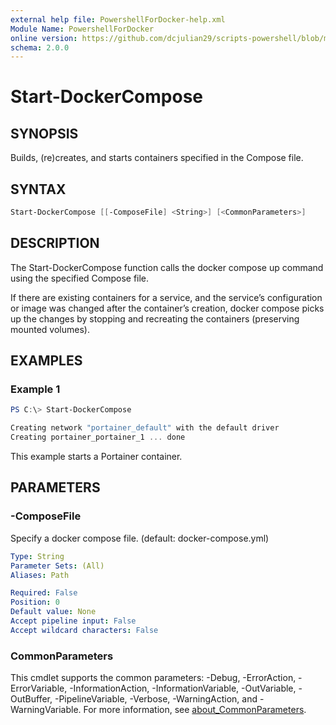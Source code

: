 ```yaml
---
external help file: PowershellForDocker-help.xml
Module Name: PowershellForDocker
online version: https://github.com/dcjulian29/scripts-powershell/blob/main/Modules/PowershellForDocker/docs/Start-DockerCompose.md
schema: 2.0.0
---
```


# Start-DockerCompose

## SYNOPSIS

Builds, (re)creates, and starts containers specified in the Compose file.

## SYNTAX

```powershell
Start-DockerCompose [[-ComposeFile] <String>] [<CommonParameters>]
```

## DESCRIPTION

The Start-DockerCompose function calls the docker compose up command using the specified Compose file.

If there are existing containers for a service, and the service’s configuration or image was changed after the container’s creation, docker compose picks up the changes by stopping and recreating the containers (preserving mounted volumes).

## EXAMPLES

### Example 1

```powershell
PS C:\> Start-DockerCompose

Creating network "portainer_default" with the default driver
Creating portainer_portainer_1 ... done
```

This example starts a Portainer container.

## PARAMETERS

### -ComposeFile

Specify a docker compose file. (default: docker-compose.yml)

```yaml
Type: String
Parameter Sets: (All)
Aliases: Path

Required: False
Position: 0
Default value: None
Accept pipeline input: False
Accept wildcard characters: False
```

### CommonParameters

This cmdlet supports the common parameters: -Debug, -ErrorAction, -ErrorVariable, -InformationAction, -InformationVariable, -OutVariable, -OutBuffer, -PipelineVariable, -Verbose, -WarningAction, and -WarningVariable. For more information, see [about_CommonParameters](http://go.microsoft.com/fwlink/?LinkID=113216).
